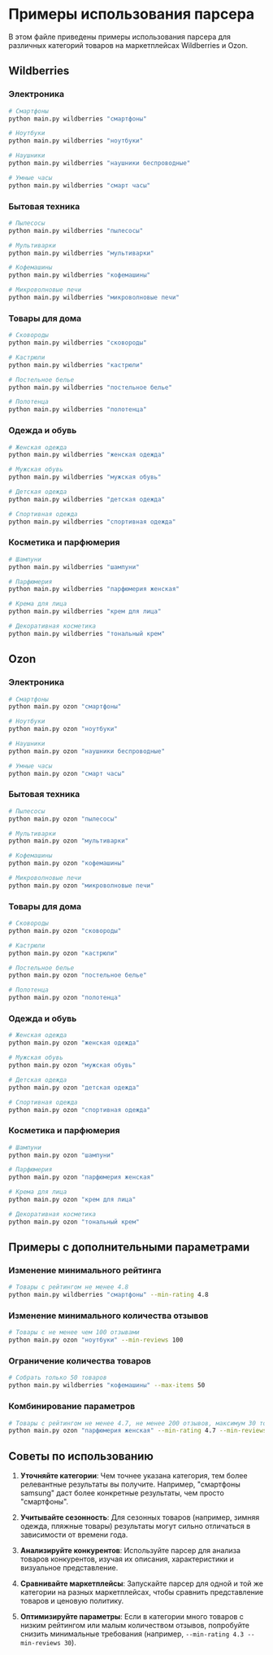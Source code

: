 # Примеры использования парсера

В этом файле приведены примеры использования парсера для различных категорий товаров на маркетплейсах Wildberries и Ozon.

## Wildberries

### Электроника

```bash
# Смартфоны
python main.py wildberries "смартфоны"

# Ноутбуки
python main.py wildberries "ноутбуки"

# Наушники
python main.py wildberries "наушники беспроводные"

# Умные часы
python main.py wildberries "смарт часы"
```

### Бытовая техника

```bash
# Пылесосы
python main.py wildberries "пылесосы"

# Мультиварки
python main.py wildberries "мультиварки"

# Кофемашины
python main.py wildberries "кофемашины"

# Микроволновые печи
python main.py wildberries "микроволновые печи"
```

### Товары для дома

```bash
# Сковороды
python main.py wildberries "сковороды"

# Кастрюли
python main.py wildberries "кастрюли"

# Постельное белье
python main.py wildberries "постельное белье"

# Полотенца
python main.py wildberries "полотенца"
```

### Одежда и обувь

```bash
# Женская одежда
python main.py wildberries "женская одежда"

# Мужская обувь
python main.py wildberries "мужская обувь"

# Детская одежда
python main.py wildberries "детская одежда"

# Спортивная одежда
python main.py wildberries "спортивная одежда"
```

### Косметика и парфюмерия

```bash
# Шампуни
python main.py wildberries "шампуни"

# Парфюмерия
python main.py wildberries "парфюмерия женская"

# Крема для лица
python main.py wildberries "крем для лица"

# Декоративная косметика
python main.py wildberries "тональный крем"
```

## Ozon

### Электроника

```bash
# Смартфоны
python main.py ozon "смартфоны"

# Ноутбуки
python main.py ozon "ноутбуки"

# Наушники
python main.py ozon "наушники беспроводные"

# Умные часы
python main.py ozon "смарт часы"
```

### Бытовая техника

```bash
# Пылесосы
python main.py ozon "пылесосы"

# Мультиварки
python main.py ozon "мультиварки"

# Кофемашины
python main.py ozon "кофемашины"

# Микроволновые печи
python main.py ozon "микроволновые печи"
```

### Товары для дома

```bash
# Сковороды
python main.py ozon "сковороды"

# Кастрюли
python main.py ozon "кастрюли"

# Постельное белье
python main.py ozon "постельное белье"

# Полотенца
python main.py ozon "полотенца"
```

### Одежда и обувь

```bash
# Женская одежда
python main.py ozon "женская одежда"

# Мужская обувь
python main.py ozon "мужская обувь"

# Детская одежда
python main.py ozon "детская одежда"

# Спортивная одежда
python main.py ozon "спортивная одежда"
```

### Косметика и парфюмерия

```bash
# Шампуни
python main.py ozon "шампуни"

# Парфюмерия
python main.py ozon "парфюмерия женская"

# Крема для лица
python main.py ozon "крем для лица"

# Декоративная косметика
python main.py ozon "тональный крем"
```

## Примеры с дополнительными параметрами

### Изменение минимального рейтинга

```bash
# Товары с рейтингом не менее 4.8
python main.py wildberries "смартфоны" --min-rating 4.8
```

### Изменение минимального количества отзывов

```bash
# Товары с не менее чем 100 отзывами
python main.py ozon "ноутбуки" --min-reviews 100
```

### Ограничение количества товаров

```bash
# Собрать только 50 товаров
python main.py wildberries "кофемашины" --max-items 50
```

### Комбинирование параметров

```bash
# Товары с рейтингом не менее 4.7, не менее 200 отзывов, максимум 30 товаров
python main.py ozon "парфюмерия женская" --min-rating 4.7 --min-reviews 200 --max-items 30
```

## Советы по использованию

1. **Уточняйте категории**: Чем точнее указана категория, тем более релевантные результаты вы получите. Например, "смартфоны samsung" даст более конкретные результаты, чем просто "смартфоны".

2. **Учитывайте сезонность**: Для сезонных товаров (например, зимняя одежда, пляжные товары) результаты могут сильно отличаться в зависимости от времени года.

3. **Анализируйте конкурентов**: Используйте парсер для анализа товаров конкурентов, изучая их описания, характеристики и визуальное представление.

4. **Сравнивайте маркетплейсы**: Запускайте парсер для одной и той же категории на разных маркетплейсах, чтобы сравнить представление товаров и ценовую политику.

5. **Оптимизируйте параметры**: Если в категории много товаров с низким рейтингом или малым количеством отзывов, попробуйте снизить минимальные требования (например, `--min-rating 4.3 --min-reviews 30`).